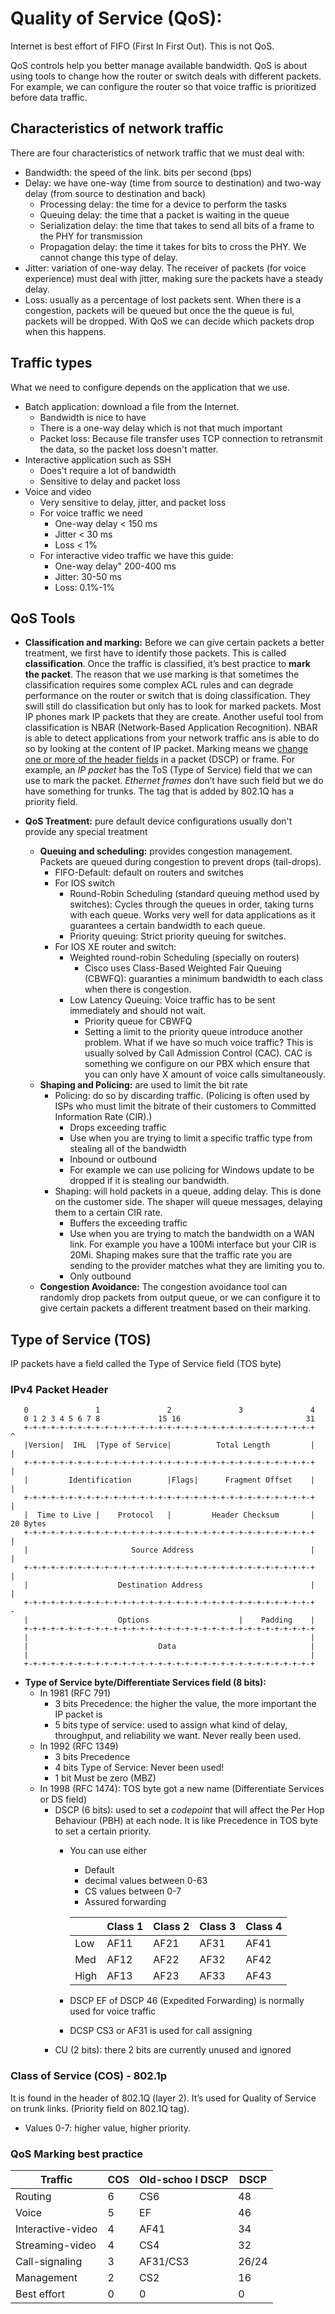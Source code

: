 # Quality of Service (QoS):
Internet is best effort of FIFO (First In First Out). This is not QoS.

QoS controls help you better manage available bandwidth. QoS is about
using tools to change how the router or switch deals with different
packets. For example, we can configure the router so that voice traffic
is prioritized before data traffic.

## Characteristics of network traffic
There are four characteristics of network traffic that we must deal with:
* Bandwidth: the speed of the link. bits per second (bps)
* Delay: we have one-way (time from source to destination) and two-way delay (from source to destination and back)
  * Processing delay: the time for a device to perform the tasks
  * Queuing delay: the time that a packet is waiting in the queue
  * Serialization delay: the time that takes to send all bits of a frame to the PHY for transmission
  * Propagation delay: the time it takes for bits to cross the PHY. We cannot change this type of delay.
* Jitter: variation of one-way delay. The receiver of packets (for voice experience)
must deal with jitter, making sure the packets have a steady delay. 
* Loss: usually as a percentage of lost packets sent. When there is a congestion,
packets will be queued but once the the queue is ful, packets will be dropped. With QoS
we can decide which packets drop when this happens.  

## Traffic types
What we need to configure depends on the application that we use.
* Batch application: download a file from the Internet.
  * Bandwidth is nice to have
  * There is a one-way delay which is not that much important
  * Packet loss: Because file transfer uses TCP connection to retransmit the data, so
  the packet loss doesn't matter. 
* Interactive application such as SSH
  *  Does't require a lot of bandwidth
  * Sensitive to delay and packet loss
* Voice and video
  * Very sensitive to delay, jitter, and packet loss
  * For voice traffic we need
    * One-way delay < 150 ms
    * Jitter < 30 ms
    * Loss < 1%
  * For interactive video traffic we have this guide:
    * One-way delay" 200-400 ms
    * Jitter: 30-50 ms
    * Loss: 0.1%-1% 

## QoS Tools
* **Classification and marking:** Before we can give certain packets a
better treatment, we first have to identify those packets. This is
called **classification**. Once the traffic is classified, it’s best
practice to **mark the packet**. The reason that we use marking is that sometimes the 
classification requires some complex ACL rules and can degrade performance on the router
or switch that is doing classification. They swill still do classification but only has
to look for marked packets. Most IP phones mark IP packets that they are create.
Another useful tool from classification is NBAR (Network-Based Application Recognition).
NBAR is able to detect applications from your network traffic ans is able to do so by
looking at the content of IP packet.
Marking means we <u>change one or more of the header fields</u> in a packet (DSCP) or frame. For example, an <i> IP
packet</i> has the ToS (Type of Service) field that we can use to mark
the packet.
<i>Ethernet frames</i> don’t have such field but we do have something for
trunks. The tag that is added by 802.1Q has a priority field.

* **QoS Treatment:** pure default device configurations usually don't provide any special treatment
  * **Queuing and scheduling:** provides congestion management. Packets are queued during congestion to prevent drops (tail-drops).
    * FIFO-Default: default on routers and switches
    * For IOS switch
      * Round-Robin Scheduling (standard queuing method used by switches): Cycles through the queues in order, taking turns with each queue.
      Works very well for data applications as it guarantees a certain bandwidth to each queue.
      * Priority queuing: Strict priority queuing for switches.
    * For IOS XE router and switch:
      * Weighted round-robin Scheduling (specially on routers)
        * Cisco uses Class-Based Weighted Fair Queuing (CBWFQ): guaranties a minimum bandwidth
        to each class when there is congestion.
      * Low Latency Queuing: Voice traffic has to be sent immediately and should not wait.
        * Priority queue for CBWFQ
        * Setting a limit to the priority queue introduce another problem. What if we have 
        so much voice traffic? This is usually solved by Call Admission Control (CAC). CAC
        is something we configure on our PBX which ensure that you can only have X amount
        of voice calls simultaneously.
  * **Shaping and Policing:** are used to limit the bit rate
    * Policing: do so by discarding traffic. (Policing is often used by
    ISPs who must limit the bitrate of their customers to Committed Information Rate (CIR).)
      * Drops exceeding traffic
      * Use when you are trying to limit a specific traffic type from stealing all of the bandwidth
      * Inbound or outbound
      * For example we can use policing for Windows update to be dropped if it is stealing our bandwidth.
    * Shaping: will hold packets in a queue, adding delay. This is done on
    the customer side. The shaper will queue messages, delaying them to a
    certain CIR rate.
      * Buffers the exceeding traffic
      * Use when you are trying to match the bandwidth on a WAN link. For example you 
      have a 100Mi interface but your CIR is 20Mi. Shaping makes sure that the traffic rate
      you are sending to the provider matches what they are limiting you to.
      * Only outbound
  * **Congestion Avoidance:** The congestion avoidance tool can randomly
  drop packets from output queue, or we can configure it to give certain packets a different
  treatment based on their marking.
     
## Type of Service (TOS)
IP packets have a field called the Type of Service field (TOS byte)

### IPv4 Packet Header
```
   0               1               2               3               4
   0 1 2 3 4 5 6 7 8             15 16                            31
   +-+-+-+-+-+-+-+-+-+-+-+-+-+-+-+-+-+-+-+-+-+-+-+-+-+-+-+-+-+-+-+-+     ^
   |Version|  IHL  |Type of Service|          Total Length         |     |
   +-+-+-+-+-+-+-+-+-+-+-+-+-+-+-+-+-+-+-+-+-+-+-+-+-+-+-+-+-+-+-+-+     |
   |         Identification        |Flags|      Fragment Offset    |     |
   +-+-+-+-+-+-+-+-+-+-+-+-+-+-+-+-+-+-+-+-+-+-+-+-+-+-+-+-+-+-+-+-+     |
   |  Time to Live |    Protocol   |         Header Checksum       |  20 Bytes
   +-+-+-+-+-+-+-+-+-+-+-+-+-+-+-+-+-+-+-+-+-+-+-+-+-+-+-+-+-+-+-+-+     |
   |                       Source Address                          |     |
   +-+-+-+-+-+-+-+-+-+-+-+-+-+-+-+-+-+-+-+-+-+-+-+-+-+-+-+-+-+-+-+-+     |
   |                    Destination Address                        |     |
   +-+-+-+-+-+-+-+-+-+-+-+-+-+-+-+-+-+-+-+-+-+-+-+-+-+-+-+-+-+-+-+-+     -
   |                    Options                    |    Padding    |
   +-+-+-+-+-+-+-+-+-+-+-+-+-+-+-+-+-+-+-+-+-+-+-+-+-+-+-+-+-+-+-+-+
   |                                                               |
   |                             Data                              |
   |                                                               |
   +-+-+-+-+-+-+-+-+-+-+-+-+-+-+-+-+-+-+-+-+-+-+-+-+-+-+-+-+-+-+-+-+
```
* **Type of Service byte/Differentiate Services field (8 bits):** 
  * In 1981 (RFC 791)
    * 3 bits Precedence: the higher the value, the more important the IP packet is
    * 5 bits type of service: used to assign what kind of delay, throughput,
    and reliability we want. Never really been used.
  * In 1992 (RFC 1349)
    * 3 bits Precedence
    * 4 bits Type of Service: Never been used!
    * 1 bit Must be zero (MBZ)
  * In 1998 (RFC 1474): TOS byte got a new name (Differentiate Services or DS field)
    * DSCP (6 bits): used to set a *codepoint* that will affect the Per Hop Behaviour (PBH)
    at each node. It is like Precedence in TOS byte to set a certain priority.
      * You can use either
        * Default
        * decimal values between 0-63
        * CS values between 0-7
        * Assured forwarding
        
        | | Class 1 | Class 2 | Class 3 | Class 4 |
        | --- | --- | --- | --- | --- |
        | Low | AF11 | AF21 | AF31 | AF41 |
        | Med | AF12 | AF22 | AF32 | AF42 |
        | High | AF13 | AF23 | AF33 | AF43 |
      * DSCP EF of DSCP 46 (Expedited Forwarding) is normally used for voice traffic
      * DCSP CS3 or AF31 is used for call assigning
    * CU (2 bits): there 2 bits are currently unused and ignored
    
### Class of Service (COS) - 802.1p
It is found in the header of 802.1Q (layer 2). It’s used for Quality of
Service on trunk links. (Priority field on 802.1Q tag).
  * Values 0-7: higher value, higher priority.

### QoS Marking best practice

| Traffic | COS | Old-schoo l DSCP | DSCP | 
| --- | --- | --- | --- | 
| Routing | 6 | CS6 | 48 |
| Voice | 5 | EF | 46 |
| Interactive-video | 4 | AF41 | 34 |
| Streaming-video | 4 | CS4 | 32 |
| Call-signaling | 3 | AF31/CS3 | 26/24 |
| Management | 2 | CS2 | 16 |
| Best effort | 0 | 0 | 0 |
 